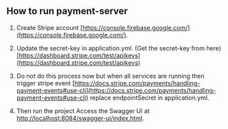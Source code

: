 ## How to run payment-server
1. Create Stripe account [https://console.firebase.google.com/](https://console.firebase.google.com/).

2. Update the secret-key in application.yml. (Get the secret-key from here) [https://dashboard.stripe.com/test/apikeys](https://dashboard.stripe.com/test/apikeys)

3. Do not do this process now but when all services are running then trigger stripe event [https://docs.stripe.com/payments/handling-payment-events#use-cli](https://docs.stripe.com/payments/handling-payment-events#use-cli)
   replace endpointSecret in application.yml.

4. Then run the project
   Access the Swagger UI at [http://localhost:8084/swagger-ui/index.html](http://localhost:8084/swagger-ui/index.html).
